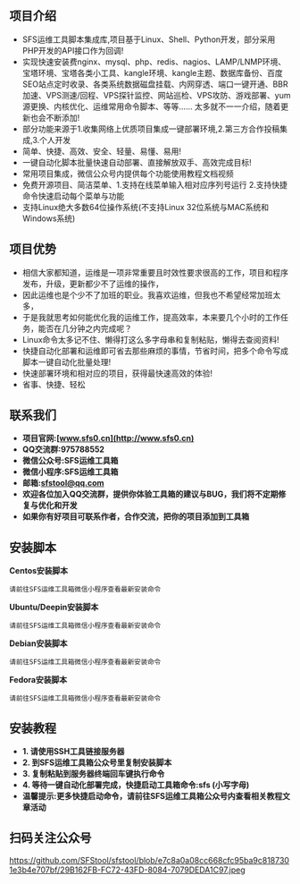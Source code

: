 ## **项目介绍**<br/>
- SFS运维工具脚本集成库,项目基于Linux、Shell、Python开发，部分采用PHP开发的API接口作为回调!
- 实现快速安装费nginx、mysql、php、redis、nagios、LAMP/LNMP环境、宝塔环境、宝塔各类小工具、kangle环境、kangle主题、数据库备份、百度SEO站点定时收录、各类系统数据磁盘挂载、内网穿透、端口一键开通、BBR加速、VPS测速/回程、VPS探针监控、网站巡检、VPS攻防、游戏部署、yum源更换、内核优化、运维常用命令脚本、等等…… 太多就不一一介绍，随着更新也会不断添加!
- 部分功能来源于1.收集网络上优质项目集成一键部署环境,2.第三方合作投稿集成,3.个人开发
- 简单、快捷、高效、安全、轻量、易懂、易用!
- 一键自动化脚本批量快速自动部署、直接解放双手、高效完成目标!
- 常用项目集成，微信公众号内提供每个功能使用教程文档视频
- 免费开源项目、简洁菜单、1.支持在线菜单输入相对应序列号运行 2.支持快捷命令快速启动每个菜单与功能
- 支持Linux绝大多数64位操作系统(不支持Linux 32位系统与MAC系统和Windows系统)

## **项目优势**<br/>
- 相信大家都知道，运维是一项非常重要且时效性要求很高的工作，项目和程序发布，升级，更新都少不了运维的操作，
- 因此运维也是个少不了加班的职业。我喜欢运维，但我也不希望经常加班太多，
- 于是我就思考如何能优化我的运维工作，提高效率，本来要几个小时的工作任务，能否在几分钟之内完成呢？
- Linux命令太多记不住、懒得打这么多字母串和复制粘贴，懒得去查阅资料!
- 快捷自动化部署和运维即可省去那些麻烦的事情，节省时间，把多个命令写成脚本一键自动化批量处理!
- 快速部署环境和相对应的项目，获得最快速高效的体验!
- 省事、快捷、轻松


## **联系我们**
- **项目官网:[www.sfs0.cn](http://www.sfs0.cn)** <br/>
- **QQ交流群:975788552** <br/>
- **微信公众号:SFS运维工具箱** <br/>
- **微信小程序:SFS运维工具箱** <br/>
- **邮箱:sfstool@qq.com** <br/>
- **欢迎各位加入QQ交流群，提供你体验工具箱的建议与BUG，我们将不定期修复与优化和开发** <br/>
- **如果你有好项目可联系作者，合作交流，把你的项目添加到工具箱** <br/>

## **安装脚本**
 
**Centos安装脚本** 
```
请前往SFS运维工具箱微信小程序查看最新安装命令

```


 **Ubuntu/Deepin安装脚本** <br/>
```
请前往SFS运维工具箱微信小程序查看最新安装命令

```


 **Debian安装脚本** <br/>
```
请前往SFS运维工具箱微信小程序查看最新安装命令

```

 **Fedora安装脚本** <br/>
```
请前往SFS运维工具箱微信小程序查看最新安装命令

```

## **安装教程**
- **1. 请使用SSH工具链接服务器** 
- **2. 到SFS运维工具箱公众号里复制安装脚本** 
- **3. 复制粘贴到服务器终端回车键执行命令** 
- **4. 等待一键自动化部署完成，快捷启动工具箱命令:sfs (小写字母)** 
- **温馨提示:更多快捷启动命令，请前往SFS运维工具箱公众号内查看相关教程文章活动**

## **扫码关注公众号**
https://github.com/SFStool/sfstool/blob/e7c8a0a08cc668cfc95ba9c8187301e3b4e707bf/29B162FB-FC72-43FD-8084-7079DEDA1C97.jpeg
